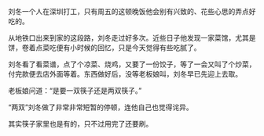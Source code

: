 刘冬一个人在深圳打工，只有周五的这顿晚饭他会别有兴致的、花些心思的弄点好吃的。

从地铁口出来到家的这段路，刘冬走过好多次。近些日子他发现一家菜馆，尤其是饼，卷着点菜吃便有小时候的回忆，只是今天觉得有些吃腻了。

刘冬看了看菜谱，点了个凉菜、烧鸡，又要了一份饺子，等了一会又叫了个炒菜，付完款便去店外面等着。东西做好后，没等老板娘叫，刘冬早已先迎上去取。

老板娘问道：“是要一双筷子还是两双筷子。”

“两双”刘冬做了非常非常短暂的停顿，连他自己也觉得诧异。

其实筷子家里也是有的，只不过用完了还要刷。

